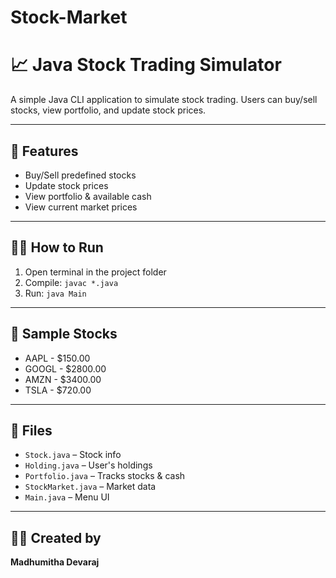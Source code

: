 # Stock-Market
# 📈 Java Stock Trading Simulator

A simple Java CLI application to simulate stock trading. Users can buy/sell stocks, view portfolio, and update stock prices.

---

## 🚀 Features
- Buy/Sell predefined stocks
- Update stock prices
- View portfolio & available cash
- View current market prices

---

## 🧑‍💻 How to Run

1. Open terminal in the project folder  
2. Compile: `javac *.java`  
3. Run: `java Main`

---

## 🏦 Sample Stocks

- AAPL - $150.00  
- GOOGL - $2800.00  
- AMZN - $3400.00  
- TSLA - $720.00  

---

## 📁 Files

- `Stock.java` – Stock info  
- `Holding.java` – User's holdings  
- `Portfolio.java` – Tracks stocks & cash  
- `StockMarket.java` – Market data  
- `Main.java` – Menu UI  

---

## 🙋‍♀️ Created by
**Madhumitha Devaraj**
